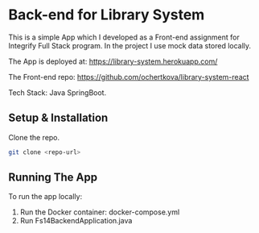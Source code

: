 # Back-end for Library System

This is a simple App which I developed as a Front-end assignment for Integrify Full Stack program. In the project I use mock data stored locally.

The App is deployed at:
https://library-system.herokuapp.com/

The Front-end repo:
https://github.com/ochertkova/library-system-react

Tech Stack: Java SpringBoot.

## Setup & Installation

Clone the repo.

```bash
git clone <repo-url>
```
## Running The App

To run the app locally:

1. Run the Docker container: docker-compose.yml
2. Run Fs14BackendApplication.java



